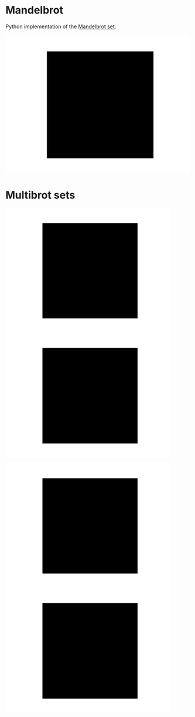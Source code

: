 # Mandelbrot
Python implementation of the [Mandelbrot set](https://en.wikipedia.org/wiki/Mandelbrot_set).

![mandelbrot](https://raw.githubusercontent.com/klane/mandelbrot/master/assets/mandelbrot-d2.gif)

# Multibrot sets

<img src="https://raw.githubusercontent.com/klane/mandelbrot/master/assets/mandelbrot-d3.gif" width="450"> <img src="https://raw.githubusercontent.com/klane/mandelbrot/master/assets/mandelbrot-d4.gif" width="450">

<img src="https://raw.githubusercontent.com/klane/mandelbrot/master/assets/mandelbrot-d5.gif" width="450"> <img src="https://raw.githubusercontent.com/klane/mandelbrot/master/assets/mandelbrot-d6.gif" width="450">
